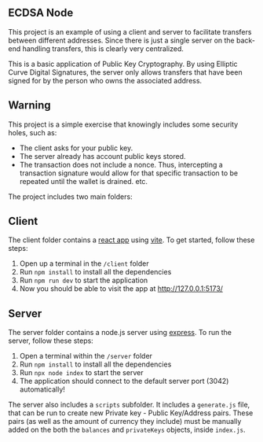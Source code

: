 ## ECDSA Node

This project is an example of using a client and server to facilitate transfers between different addresses. Since there is just a single server on the back-end handling transfers, this is clearly very centralized.

This is a basic application of Public Key Cryptography. By using Elliptic Curve Digital Signatures, the server only allows transfers that have been signed for by the person who owns the associated address.

## Warning ##

This project is a simple exercise that knowingly includes some security holes, such as:

- The client asks for your public key. 
- The server already has account public keys stored. 
- The transaction does not include a nonce. Thus, intercepting a transaction signature would allow for that specific transaction to be repeated until the wallet is drained.
etc.


The project includes two main folders:
 
## Client

The client folder contains a [react app](https://reactjs.org/) using [vite](https://vitejs.dev/). To get started, follow these steps:

1. Open up a terminal in the `/client` folder
2. Run `npm install` to install all the dependencies
3. Run `npm run dev` to start the application 
4. Now you should be able to visit the app at http://127.0.0.1:5173/


## Server

The server folder contains a node.js server using [express](https://expressjs.com/). To run the server, follow these steps:

1. Open a terminal within the `/server` folder 
2. Run `npm install` to install all the dependencies 
3. Run `npx node index` to start the server 
4. The application should connect to the default server port (3042) automatically! 

The server also includes a `scripts` subfolder. It includes a `generate.js` file, that can be run to create new Private key - Public Key/Address pairs. These pairs (as well as the amount of currency they include) must be manually added on the both the `balances` and `privateKeys` objects, inside `index.js`. 

